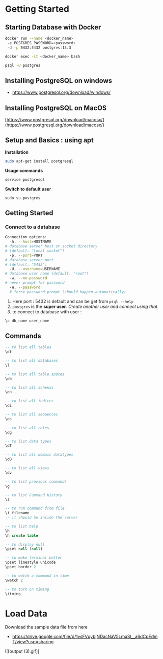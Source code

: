 # Getting Started

## Starting Database with Docker

```bash
docker run --name <docker_name> 
 -e POSTGRES_PASSWORD=<password>
 -d -p 5432:5432 postgres:13.3

docker exec -it <docker_name> bash

psql -U postgres
```

## Installing PostgreSQL on windows

- https://www.postgresql.org/download/windows/

## Installing PostgreSQL on MacOS

[https://www.postgresql.org/download/macosx/](https://www.postgresql.org/download/macosx/)

## Setup and Basics : using apt

**Installation**

```bash
sudo apt-get install postgresql
```

**Usage commands**

```bash
service postgresql
```

**Switch to default user**

```text
sudo su postgres
```

## Getting Started

### Connect to a database

```bash
Connection options:
  -h, --host=HOSTNAME      
# database server host or socket directory 
# (default: "local socket")
  -p, --port=PORT          
# database server port 
# (default: "5432")
  -U, --username=USERNAME  
# database user name (default: "root")
  -w, --no-password        
# never prompt for password
  -W, --password           
  # force password prompt (should happen automatically)
```

1. Here port : 5432 is default and can be get from `psql --help`
2. `postgres` is the **super user**. _Create another user and connect using that._
3. to connect to database with user :

```sql
\c db_name user_name
```

## Commands

```sql
-- to list all tables
\dt

-- to list all databases
\l

-- to list all table spaces
\db

-- to list all schemas
\dn

-- to list all indices
\di

-- to list all sequences
\ds

-- to list all roles
\dg

-- to list data types
\dT

-- to list all domain datatypes
\dD

-- to list all views
\dv

-- to list previous commands
\g

-- to list Command History
\s

-- to run command from file
\i filename 
-- it should be inside the server

-- to list help
\h
\h create table

-- to display null
\pset null (null)

-- to make terminal better
\pset linestyle unicode
\pset border 2

-- to watch a command in time
\watch 2

-- to turn on timing
\timing
```

# Load Data

Download the sample data file from here

- https://drive.google.com/file/d/1vsFVuybjNDacNaV5LmaSI__a6dCpEdmT/view?usp=sharing


![[output (3).gif]]